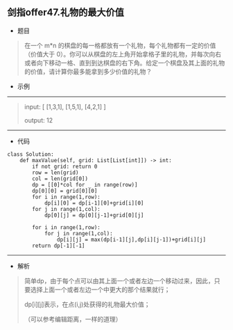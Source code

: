 剑指offer47.礼物的最大价值
----------
 - 题目
>在一个 m*n 的棋盘的每一格都放有一个礼物，每个礼物都有一定的价值（价值大于 0）。你可以从棋盘的左上角开始拿格子里的礼物，并每次向右或者向下移动一格、直到到达棋盘的右下角。给定一个棋盘及其上面的礼物的价值，请计算你最多能拿到多少价值的礼物？
 - 示例
 ----------
> input: [
  [1,3,1],
  [1,5,1],
  [4,2,1]
]
> 
> output: 12
 ----------
 - 代码
 >
>
    class Solution:
        def maxValue(self, grid: List[List[int]]) -> int:
            if not grid: return 0
            row = len(grid)
            col = len(grid[0])
            dp = [[0]*col for _ in range(row)]
            dp[0][0] = grid[0][0]
            for i in range(1,row):
                dp[i][0] = dp[i-1][0]+grid[i][0]
            for j in range(1,col):
                dp[0][j] = dp[0][j-1]+grid[0][j]
            
            for i in range(1,row):
                for j in range(1,col):
                    dp[i][j] = max(dp[i-1][j],dp[i][j-1])+grid[i][j]
            return dp[-1][-1]
  ----------
 - 解析
 > 
> 简单dp，由于每个点可以由其上面一个或者左边一个移动过来，因此，只要选择上面一个或者左边一个中更大的那个结果就行；
>
> dp[i][j]表示，在点(i,j)处获得的礼物最大价值；
>
> （可以参考编辑距离，一样的道理）